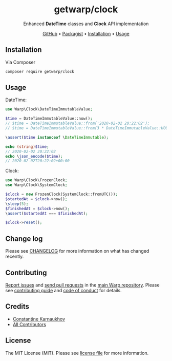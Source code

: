 <div align="center">

# getwarp/clock

Enhanced **DateTime** classes and **Clock** API implementation

[GitHub][link-github] •
[Packagist][link-packagist] •
[Installation](#installation) •
[Usage](#usage)

</div>

## Installation

Via Composer

```bash
composer require getwarp/clock
```

## Usage

DateTime:

```php
use Warp\Clock\DateTimeImmutableValue;

$time = DateTimeImmutableValue::now();
// $time = DateTimeImmutableValue::from('2020-02-02 20:22:02');
// $time = DateTimeImmutableValue::from(3 * DateTimeImmutableValue::HOUR); // now + 3 hours

\assert($time instanceof \DateTimeImmutable);

echo (string)$time;
// 2020-02-02 20:22:02
echo \json_encode($time);
// 2020-02-02T20:22:02+00:00
```

Clock:

```php
use Warp\Clock\FrozenClock;
use Warp\Clock\SystemClock;

$clock = new FrozenClock(SystemClock::fromUTC());
$startedAt = $clock->now();
\sleep(5);
$finishedAt = $clock->now();
\assert($startedAt === $finishedAt);

$clock->reset();
```

## Change log

Please see [CHANGELOG](CHANGELOG.md) for more information on what has changed recently.

## Contributing

[Report issues][link-issues] and [send pull requests][link-pulls] in the [main Warp repository][link-monorepo]. Please
see [contributing guide][link-contributing] and [code of conduct][link-code-of-conduct] for details.

## Credits

- [Constantine Karnaukhov][link-author]
- [All Contributors][link-contributors]

## License

The MIT License (MIT). Please see [license file](LICENSE.md) for more information.

[link-github]: https://github.com/getwarp/clock
[link-packagist]: https://packagist.org/packages/getwarp/clock
[link-author]: https://github.com/hustlahusky
[link-contributors]: ../../contributors
[link-monorepo]: https://github.com/getwarp/warp
[link-issues]: https://github.com/getwarp/warp/issues
[link-pulls]: https://github.com/getwarp/warp/pulls
[link-contributing]: https://github.com/getwarp/warp/blob/4.0.x/CONTRIBUTING.md
[link-code-of-conduct]: https://github.com/getwarp/.github/blob/main/CODE_OF_CONDUCT.md
